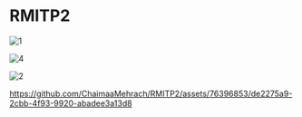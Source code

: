 # RMITP2

![1](https://github.com/ChaimaaMehrach/RMITP2/assets/76396853/bf6a31fd-e7d0-43c7-9c06-ef1c9593d7e4)


![4](https://github.com/ChaimaaMehrach/RMITP2/assets/76396853/1872a4ef-8716-4a09-b083-cf709b6bfdf9)


![2](https://github.com/ChaimaaMehrach/RMITP2/assets/76396853/3b391e99-3bc1-4fde-9bde-2119ae294f87)


https://github.com/ChaimaaMehrach/RMITP2/assets/76396853/de2275a9-2cbb-4f93-9920-abadee3a13d8
